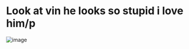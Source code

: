 # Look at vin he looks so stupid i love him/p
![image](https://github.com/user-attachments/assets/61d11ca2-0e2f-430e-b8d5-7f6305c3ff03)
